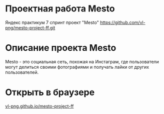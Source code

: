 # Проектная работа Mesto
Яндекс практикум 7 спринт проект "Mesto" https://github.com/vl-png/mesto-project-ff.git

# Описание проекта Mesto
Mesto - это социальная сеть, похожая на Инстаграм, где пользователи могут делиться своими фотографиями и получать лайки от других пользователей.

# Открыть в браузере 
[vl-png.github.io/mesto-project-ff](https://vl-png.github.io/mesto-project-ff/)